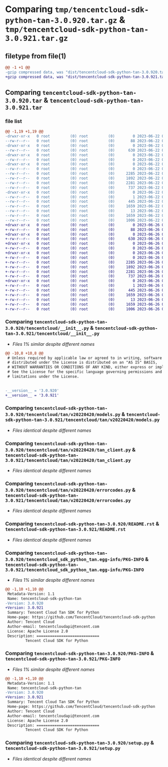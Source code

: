 # Comparing `tmp/tencentcloud-sdk-python-tan-3.0.920.tar.gz` & `tmp/tencentcloud-sdk-python-tan-3.0.921.tar.gz`

## filetype from file(1)

```diff
@@ -1 +1 @@
-gzip compressed data, was "dist/tencentcloud-sdk-python-tan-3.0.920.tar", last modified: Thu Jun 22 00:34:59 2023, max compression
+gzip compressed data, was "dist/tencentcloud-sdk-python-tan-3.0.921.tar", last modified: Mon Jun 26 00:32:37 2023, max compression
```

## Comparing `tencentcloud-sdk-python-tan-3.0.920.tar` & `tencentcloud-sdk-python-tan-3.0.921.tar`

### file list

```diff
@@ -1,19 +1,19 @@
-drwxr-xr-x   0 root         (0) root         (0)        0 2023-06-22 00:34:59.000000 tencentcloud-sdk-python-tan-3.0.920/
--rw-r--r--   0 root         (0) root         (0)       88 2023-06-22 00:34:59.000000 tencentcloud-sdk-python-tan-3.0.920/setup.cfg
-drwxr-xr-x   0 root         (0) root         (0)        0 2023-06-22 00:34:59.000000 tencentcloud-sdk-python-tan-3.0.920/tencentcloud/
--rw-r--r--   0 root         (0) root         (0)      630 2023-06-22 00:34:59.000000 tencentcloud-sdk-python-tan-3.0.920/tencentcloud/__init__.py
-drwxr-xr-x   0 root         (0) root         (0)        0 2023-06-22 00:34:59.000000 tencentcloud-sdk-python-tan-3.0.920/tencentcloud/tan/
--rw-r--r--   0 root         (0) root         (0)        0 2023-06-22 00:34:59.000000 tencentcloud-sdk-python-tan-3.0.920/tencentcloud/tan/__init__.py
-drwxr-xr-x   0 root         (0) root         (0)        0 2023-06-22 00:34:59.000000 tencentcloud-sdk-python-tan-3.0.920/tencentcloud/tan/v20220420/
--rw-r--r--   0 root         (0) root         (0)        0 2023-06-22 00:34:59.000000 tencentcloud-sdk-python-tan-3.0.920/tencentcloud/tan/v20220420/__init__.py
--rw-r--r--   0 root         (0) root         (0)     2285 2023-06-22 00:34:59.000000 tencentcloud-sdk-python-tan-3.0.920/tencentcloud/tan/v20220420/models.py
--rw-r--r--   0 root         (0) root         (0)     1892 2023-06-22 00:34:59.000000 tencentcloud-sdk-python-tan-3.0.920/tencentcloud/tan/v20220420/tan_client.py
--rw-r--r--   0 root         (0) root         (0)     2281 2023-06-22 00:34:59.000000 tencentcloud-sdk-python-tan-3.0.920/tencentcloud/tan/v20220420/errorcodes.py
--rw-r--r--   0 root         (0) root         (0)      737 2023-06-22 00:34:59.000000 tencentcloud-sdk-python-tan-3.0.920/README.rst
-drwxr-xr-x   0 root         (0) root         (0)        0 2023-06-22 00:34:59.000000 tencentcloud-sdk-python-tan-3.0.920/tencentcloud_sdk_python_tan.egg-info/
--rw-r--r--   0 root         (0) root         (0)        1 2023-06-22 00:34:59.000000 tencentcloud-sdk-python-tan-3.0.920/tencentcloud_sdk_python_tan.egg-info/dependency_links.txt
--rw-r--r--   0 root         (0) root         (0)      445 2023-06-22 00:34:59.000000 tencentcloud-sdk-python-tan-3.0.920/tencentcloud_sdk_python_tan.egg-info/SOURCES.txt
--rw-r--r--   0 root         (0) root         (0)     1659 2023-06-22 00:34:59.000000 tencentcloud-sdk-python-tan-3.0.920/tencentcloud_sdk_python_tan.egg-info/PKG-INFO
--rw-r--r--   0 root         (0) root         (0)       13 2023-06-22 00:34:59.000000 tencentcloud-sdk-python-tan-3.0.920/tencentcloud_sdk_python_tan.egg-info/top_level.txt
--rw-r--r--   0 root         (0) root         (0)     1659 2023-06-22 00:34:59.000000 tencentcloud-sdk-python-tan-3.0.920/PKG-INFO
--rw-r--r--   0 root         (0) root         (0)     1006 2023-06-22 00:34:59.000000 tencentcloud-sdk-python-tan-3.0.920/setup.py
+drwxr-xr-x   0 root         (0) root         (0)        0 2023-06-26 00:32:37.000000 tencentcloud-sdk-python-tan-3.0.921/
+-rw-r--r--   0 root         (0) root         (0)       88 2023-06-26 00:32:37.000000 tencentcloud-sdk-python-tan-3.0.921/setup.cfg
+drwxr-xr-x   0 root         (0) root         (0)        0 2023-06-26 00:32:37.000000 tencentcloud-sdk-python-tan-3.0.921/tencentcloud/
+-rw-r--r--   0 root         (0) root         (0)      630 2023-06-26 00:32:37.000000 tencentcloud-sdk-python-tan-3.0.921/tencentcloud/__init__.py
+drwxr-xr-x   0 root         (0) root         (0)        0 2023-06-26 00:32:37.000000 tencentcloud-sdk-python-tan-3.0.921/tencentcloud/tan/
+-rw-r--r--   0 root         (0) root         (0)        0 2023-06-26 00:32:37.000000 tencentcloud-sdk-python-tan-3.0.921/tencentcloud/tan/__init__.py
+drwxr-xr-x   0 root         (0) root         (0)        0 2023-06-26 00:32:37.000000 tencentcloud-sdk-python-tan-3.0.921/tencentcloud/tan/v20220420/
+-rw-r--r--   0 root         (0) root         (0)        0 2023-06-26 00:32:37.000000 tencentcloud-sdk-python-tan-3.0.921/tencentcloud/tan/v20220420/__init__.py
+-rw-r--r--   0 root         (0) root         (0)     2285 2023-06-26 00:32:37.000000 tencentcloud-sdk-python-tan-3.0.921/tencentcloud/tan/v20220420/models.py
+-rw-r--r--   0 root         (0) root         (0)     1892 2023-06-26 00:32:37.000000 tencentcloud-sdk-python-tan-3.0.921/tencentcloud/tan/v20220420/tan_client.py
+-rw-r--r--   0 root         (0) root         (0)     2281 2023-06-26 00:32:37.000000 tencentcloud-sdk-python-tan-3.0.921/tencentcloud/tan/v20220420/errorcodes.py
+-rw-r--r--   0 root         (0) root         (0)      737 2023-06-26 00:32:37.000000 tencentcloud-sdk-python-tan-3.0.921/README.rst
+drwxr-xr-x   0 root         (0) root         (0)        0 2023-06-26 00:32:37.000000 tencentcloud-sdk-python-tan-3.0.921/tencentcloud_sdk_python_tan.egg-info/
+-rw-r--r--   0 root         (0) root         (0)        1 2023-06-26 00:32:37.000000 tencentcloud-sdk-python-tan-3.0.921/tencentcloud_sdk_python_tan.egg-info/dependency_links.txt
+-rw-r--r--   0 root         (0) root         (0)      445 2023-06-26 00:32:37.000000 tencentcloud-sdk-python-tan-3.0.921/tencentcloud_sdk_python_tan.egg-info/SOURCES.txt
+-rw-r--r--   0 root         (0) root         (0)     1659 2023-06-26 00:32:37.000000 tencentcloud-sdk-python-tan-3.0.921/tencentcloud_sdk_python_tan.egg-info/PKG-INFO
+-rw-r--r--   0 root         (0) root         (0)       13 2023-06-26 00:32:37.000000 tencentcloud-sdk-python-tan-3.0.921/tencentcloud_sdk_python_tan.egg-info/top_level.txt
+-rw-r--r--   0 root         (0) root         (0)     1659 2023-06-26 00:32:37.000000 tencentcloud-sdk-python-tan-3.0.921/PKG-INFO
+-rw-r--r--   0 root         (0) root         (0)     1006 2023-06-26 00:32:37.000000 tencentcloud-sdk-python-tan-3.0.921/setup.py
```

### Comparing `tencentcloud-sdk-python-tan-3.0.920/tencentcloud/__init__.py` & `tencentcloud-sdk-python-tan-3.0.921/tencentcloud/__init__.py`

 * *Files 1% similar despite different names*

```diff
@@ -10,8 +10,8 @@
 # Unless required by applicable law or agreed to in writing, software
 # distributed under the License is distributed on an "AS IS" BASIS,
 # WITHOUT WARRANTIES OR CONDITIONS OF ANY KIND, either express or implied.
 # See the License for the specific language governing permissions and
 # limitations under the License.
 
 
-__version__ = '3.0.920'
+__version__ = '3.0.921'
```

### Comparing `tencentcloud-sdk-python-tan-3.0.920/tencentcloud/tan/v20220420/models.py` & `tencentcloud-sdk-python-tan-3.0.921/tencentcloud/tan/v20220420/models.py`

 * *Files identical despite different names*

### Comparing `tencentcloud-sdk-python-tan-3.0.920/tencentcloud/tan/v20220420/tan_client.py` & `tencentcloud-sdk-python-tan-3.0.921/tencentcloud/tan/v20220420/tan_client.py`

 * *Files identical despite different names*

### Comparing `tencentcloud-sdk-python-tan-3.0.920/tencentcloud/tan/v20220420/errorcodes.py` & `tencentcloud-sdk-python-tan-3.0.921/tencentcloud/tan/v20220420/errorcodes.py`

 * *Files identical despite different names*

### Comparing `tencentcloud-sdk-python-tan-3.0.920/README.rst` & `tencentcloud-sdk-python-tan-3.0.921/README.rst`

 * *Files identical despite different names*

### Comparing `tencentcloud-sdk-python-tan-3.0.920/tencentcloud_sdk_python_tan.egg-info/PKG-INFO` & `tencentcloud-sdk-python-tan-3.0.921/tencentcloud_sdk_python_tan.egg-info/PKG-INFO`

 * *Files 1% similar despite different names*

```diff
@@ -1,10 +1,10 @@
 Metadata-Version: 1.1
 Name: tencentcloud-sdk-python-tan
-Version: 3.0.920
+Version: 3.0.921
 Summary: Tencent Cloud Tan SDK for Python
 Home-page: https://github.com/TencentCloud/tencentcloud-sdk-python
 Author: Tencent Cloud
 Author-email: tencentcloudapi@tencent.com
 License: Apache License 2.0
 Description: ============================
         Tencent Cloud SDK for Python
```

### Comparing `tencentcloud-sdk-python-tan-3.0.920/PKG-INFO` & `tencentcloud-sdk-python-tan-3.0.921/PKG-INFO`

 * *Files 1% similar despite different names*

```diff
@@ -1,10 +1,10 @@
 Metadata-Version: 1.1
 Name: tencentcloud-sdk-python-tan
-Version: 3.0.920
+Version: 3.0.921
 Summary: Tencent Cloud Tan SDK for Python
 Home-page: https://github.com/TencentCloud/tencentcloud-sdk-python
 Author: Tencent Cloud
 Author-email: tencentcloudapi@tencent.com
 License: Apache License 2.0
 Description: ============================
         Tencent Cloud SDK for Python
```

### Comparing `tencentcloud-sdk-python-tan-3.0.920/setup.py` & `tencentcloud-sdk-python-tan-3.0.921/setup.py`

 * *Files identical despite different names*

